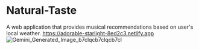# Natural-Taste
A web application that provides musical recommendations based on user's local weather. 
 https://adorable-starlight-8ed2c3.netlify.app
![Gemini_Generated_Image_b7clqcb7clqcb7cl](https://github.com/issamohamed/Natural-Taste/assets/48192737/5c4d0248-ff42-4bfd-8855-a0abed88fe90)
